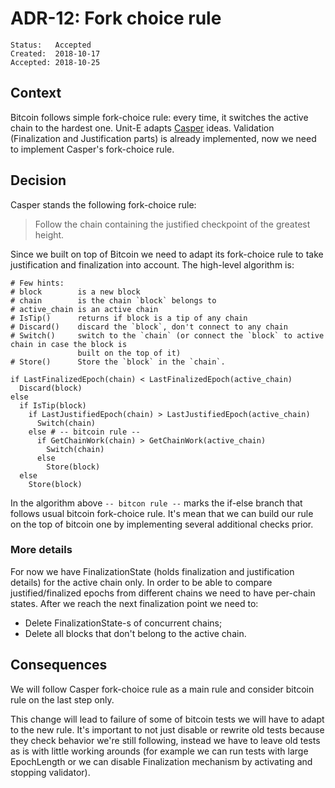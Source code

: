 # ADR-12: Fork choice rule

```
Status:   Accepted
Created:  2018-10-17
Accepted: 2018-10-25
```

## Context

Bitcoin follows simple fork-choice rule: every time, it switches the active chain to the hardest one. Unit-E
adapts [Casper](https://arxiv.org/pdf/1710.09437.pdf) ideas. Validation (Finalization and Justification parts)
is already implemented, now we need to implement Casper's fork-choice rule.

## Decision

Casper stands the following fork-choice rule:

> Follow the chain containing the justified checkpoint of the greatest height.

Since we built on top of Bitcoin we need to adapt its fork-choice rule to take justification and finalization
into account. The high-level algorithm is:

```
# Few hints:
# block        is a new block
# chain        is the chain `block` belongs to
# active_chain is an active chain
# IsTip()      returns if block is a tip of any chain
# Discard()    discard the `block`, don't connect to any chain
# Switch()     switch to the `chain` (or connect the `block` to active chain in case the block is
               built on the top of it)
# Store()      Store the `block` in the `chain`.

if LastFinalizedEpoch(chain) < LastFinalizedEpoch(active_chain)
  Discard(block)
else
  if IsTip(block)
    if LastJustifiedEpoch(chain) > LastJustifiedEpoch(active_chain)
      Switch(chain)
    else # -- bitcoin rule --
      if GetChainWork(chain) > GetChainWork(active_chain)
        Switch(chain)
      else
        Store(block)
  else
    Store(block)
```

In the algorithm above `-- bitcon rule --` marks the if-else branch that follows usual bitcoin fork-choice
rule. It's mean that we can build our rule on the top of bitcoin one by implementing several additional checks
prior.

### More details

For now we have FinalizationState (holds finalization and justification details) for the active chain only.
In order to be able to compare justified/finalized epochs from different chains we need to have per-chain
states. After we reach the next finalization point we need to:

* Delete FinalizationState-s of concurrent chains;
* Delete all blocks that don't belong to the active chain.

## Consequences

We will follow Casper fork-choice rule as a main rule and consider bitcoin rule on the last step only.

This change will lead to failure of some of bitcoin tests we will have to adapt to the new rule. It's
important to not just disable or rewrite old tests because they check behavior we're still following, instead
we have to leave old tests as is with little working arounds (for example we can run tests with large EpochLength
or we can disable Finalization mechanism by activating and stopping validator).
